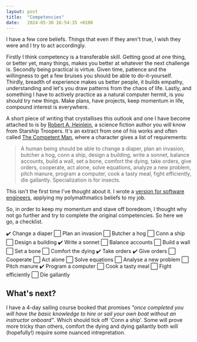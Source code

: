 ```yaml
---
layout: post
title:  "Competencies"
date:   2024-05-30 16:54:35 +0100
---
```

I have a few core beliefs. Things that even if they aren't true, I wish they were and I try to act accordingly. 

Firstly I think competency is a transferable skill. Getting good at one thing, or better yet, many things, makes you better at whatever the next challenge is. Secondly being practical is virtue. Given time, patience and the willingness to get a few bruises you should be able to do-it-yourself. Thirdly, breadth of experience makes us better people, it builds empathy, understanding and let's you draw patterns from the chaos of life. Lastly, and something I have to actively practice as a natural computer hermit, is you should try new things. Make plans, have projects, keep momentum in life, compound interest is everywhere.

A short piece of writing that crystallises this outlook and one I have become attached to is by [Robert A. Heinlein](https://en.wikipedia.org/wiki/Robert_A._Heinlein), a science fiction author you will know from Starship Troopers. It's an extract from one of his works and often called [The Competent Man](https://en.wikipedia.org/wiki/Robert_A._Heinlein#The_Competent_Man), where a character gives a list of requirements:

> A human being should be able to change a diaper, plan an invasion, butcher a hog, conn a ship, design a building, write a sonnet, balance accounts, build a wall, set a bone, comfort the dying, take orders, give orders, cooperate, act alone, solve equations, analyze a new problem, pitch manure, program a computer, cook a tasty meal, fight efficiently, die gallantly. Specialization is for insects.

This isn't the first time I've thought about it. I wrote a [version for software engineers](https://medium.com/@jonfinerty/the-competent-developer-a03e23a9cfc8), applying my polymathmatics beliefs to my job.

So, in order to keep my momentum and stave off boredeom, I thought why not go further and try to complete the original competencies. So here we go, a checklist.

:heavy_check_mark: Change a diaper
:white_large_square: Plan an invasion
:white_large_square: Butcher a hog
:white_large_square: Conn a ship
:white_large_square: Design a building
:heavy_check_mark: Write a sonnet
:white_large_square: Balance accounts
:white_large_square: Build a wall
:white_large_square: Set a bone
:white_large_square: Comfort the dying
:heavy_check_mark: Take orders
:heavy_check_mark: Give orders
:white_large_square: Cooperate
:white_large_square: Act alone
:white_large_square: Solve equations
:white_large_square: Analyse a new problem
:white_large_square: Pitch manure
:heavy_check_mark: Program a computer
:white_large_square: Cook a tasty meal
:white_large_square: Fight efficiently
:white_large_square: Die gallantly

## What's next?

I have a 4-day sailing course booked that promises *"once completed you will have the basic knowledge to hire or sail your own boat without an instructor onboard"*. Which should tick off 'Conn a ship'. Some will prove more tricky than others, comfort the dying and dying gallantly both will (hopefully!) require some nuanced intrepretation. 